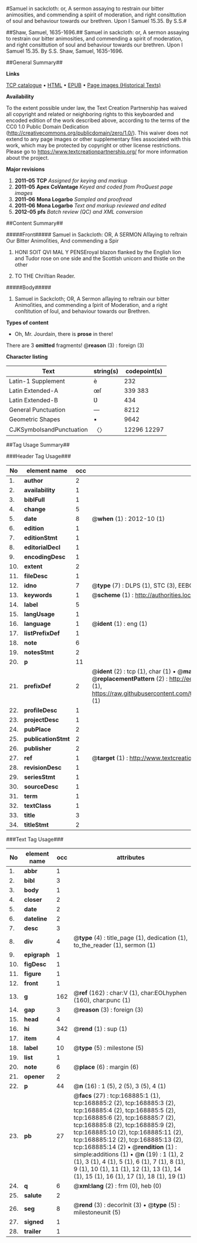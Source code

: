 #Samuel in sackcloth: or, A sermon assaying to restrain our bitter animosities, and commending a spirit of moderation, and right consittution of soul and behaviour towards our brethren. Upon I Samuel 15.35. By S.S.#

##Shaw, Samuel, 1635-1696.##
Samuel in sackcloth: or, A sermon assaying to restrain our bitter animosities, and commending a spirit of moderation, and right consittution of soul and behaviour towards our brethren. Upon I Samuel 15.35. By S.S.
Shaw, Samuel, 1635-1696.

##General Summary##

**Links**

[TCP catalogue](http://www.ota.ox.ac.uk/tcp/)  • 
[HTML](http://tei.it.ox.ac.uk/tcp/Texts-HTML/free/A93/A93058.html)  • 
[EPUB](http://tei.it.ox.ac.uk/tcp/Texts-EPUB/free/A93/A93058.epub) • 
[Page images (Historical Texts)](https://historicaltexts.jisc.ac.uk/eebo-99867826e)

**Availability**

To the extent possible under law, the Text Creation Partnership has waived all copyright and related or neighboring rights to this keyboarded and encoded edition of the work described above, according to the terms of the CC0 1.0 Public Domain Dedication (http://creativecommons.org/publicdomain/zero/1.0/). This waiver does not extend to any page images or other supplementary files associated with this work, which may be protected by copyright or other license restrictions. Please go to https://www.textcreationpartnership.org/ for more information about the project.

**Major revisions**

1. __2011-05__ __TCP__ *Assigned for keying and markup*
1. __2011-05__ __Apex CoVantage__ *Keyed and coded from ProQuest page images*
1. __2011-06__ __Mona Logarbo__ *Sampled and proofread*
1. __2011-06__ __Mona Logarbo__ *Text and markup reviewed and edited*
1. __2012-05__ __pfs__ *Batch review (QC) and XML conversion*

##Content Summary##

#####Front#####
Samuel in Sackcloth: OR, A SERMON Aſſaying to reſtrain Our Bitter Animoſities, And commending a Spir
1. HONI SOIT QVI MAL Y PENSEroyal blazon flanked by the English lion and Tudor rose on one side and the Scottish unicorn and thistle on the other

1. TO THE Chriſtian Reader.

#####Body#####

1. Samuel in Sackcloth; OR, A Sermon aſſaying to reſtrain our bitter Animoſities, and commending a ſpirit of Moderation, and a right conſtitution of ſoul, and behaviour towards our Brethren.

**Types of content**

  * Oh, Mr. Jourdain, there is **prose** in there!

There are 3 **omitted** fragments! 
 @__reason__ (3) : foreign (3)

**Character listing**


|Text|string(s)|codepoint(s)|
|---|---|---|
|Latin-1 Supplement|è|232|
|Latin Extended-A|œſ|339 383|
|Latin Extended-B|Ʋ|434|
|General Punctuation|—|8212|
|Geometric Shapes|▪|9642|
|CJKSymbolsandPunctuation|〈〉|12296 12297|

##Tag Usage Summary##

###Header Tag Usage###

|No|element name|occ|attributes|
|---|---|---|---|
|1.|__author__|2||
|2.|__availability__|1||
|3.|__biblFull__|1||
|4.|__change__|5||
|5.|__date__|8| @__when__ (1) : 2012-10 (1)|
|6.|__edition__|1||
|7.|__editionStmt__|1||
|8.|__editorialDecl__|1||
|9.|__encodingDesc__|1||
|10.|__extent__|2||
|11.|__fileDesc__|1||
|12.|__idno__|7| @__type__ (7) : DLPS (1), STC (3), EEBO-CITATION (1), PROQUEST (1), VID (1)|
|13.|__keywords__|1| @__scheme__ (1) : http://authorities.loc.gov/ (1)|
|14.|__label__|5||
|15.|__langUsage__|1||
|16.|__language__|1| @__ident__ (1) : eng (1)|
|17.|__listPrefixDef__|1||
|18.|__note__|6||
|19.|__notesStmt__|2||
|20.|__p__|11||
|21.|__prefixDef__|2| @__ident__ (2) : tcp (1), char (1)  •  @__matchPattern__ (2) : ([0-9\-]+):([0-9IVX]+) (1), (.+) (1)  •  @__replacementPattern__ (2) : http://eebo.chadwyck.com/downloadtiff?vid=$1&page=$2 (1), https://raw.githubusercontent.com/textcreationpartnership/Texts/master/tcpchars.xml#$1 (1)|
|22.|__profileDesc__|1||
|23.|__projectDesc__|1||
|24.|__pubPlace__|2||
|25.|__publicationStmt__|2||
|26.|__publisher__|2||
|27.|__ref__|1| @__target__ (1) : http://www.textcreationpartnership.org/docs/. (1)|
|28.|__revisionDesc__|1||
|29.|__seriesStmt__|1||
|30.|__sourceDesc__|1||
|31.|__term__|1||
|32.|__textClass__|1||
|33.|__title__|3||
|34.|__titleStmt__|2||


###Text Tag Usage###

|No|element name|occ|attributes|
|---|---|---|---|
|1.|__abbr__|1||
|2.|__bibl__|3||
|3.|__body__|1||
|4.|__closer__|2||
|5.|__date__|2||
|6.|__dateline__|2||
|7.|__desc__|3||
|8.|__div__|4| @__type__ (4) : title_page (1), dedication (1), to_the_reader (1), sermon (1)|
|9.|__epigraph__|1||
|10.|__figDesc__|1||
|11.|__figure__|1||
|12.|__front__|1||
|13.|__g__|162| @__ref__ (162) : char:V (1), char:EOLhyphen (160), char:punc (1)|
|14.|__gap__|3| @__reason__ (3) : foreign (3)|
|15.|__head__|4||
|16.|__hi__|342| @__rend__ (1) : sup (1)|
|17.|__item__|4||
|18.|__label__|10| @__type__ (5) : milestone (5)|
|19.|__list__|1||
|20.|__note__|6| @__place__ (6) : margin (6)|
|21.|__opener__|2||
|22.|__p__|44| @__n__ (16) : 1 (5), 2 (5), 3 (5), 4 (1)|
|23.|__pb__|27| @__facs__ (27) : tcp:168885:1 (1), tcp:168885:2 (2), tcp:168885:3 (2), tcp:168885:4 (2), tcp:168885:5 (2), tcp:168885:6 (2), tcp:168885:7 (2), tcp:168885:8 (2), tcp:168885:9 (2), tcp:168885:10 (2), tcp:168885:11 (2), tcp:168885:12 (2), tcp:168885:13 (2), tcp:168885:14 (2)  •  @__rendition__ (1) : simple:additions (1)  •  @__n__ (19) : 1 (1), 2 (1), 3 (1), 4 (1), 5 (1), 6 (1), 7 (1), 8 (1), 9 (1), 10 (1), 11 (1), 12 (1), 13 (1), 14 (1), 15 (1), 16 (1), 17 (1), 18 (1), 19 (1)|
|24.|__q__|6| @__xml:lang__ (2) : frm (0), heb (0)|
|25.|__salute__|2||
|26.|__seg__|8| @__rend__ (3) : decorInit (3)  •  @__type__ (5) : milestoneunit (5)|
|27.|__signed__|1||
|28.|__trailer__|1||
